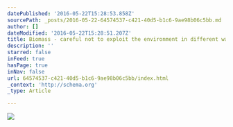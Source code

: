 ```yaml
---
datePublished: '2016-05-22T15:28:53.858Z'
sourcePath: _posts/2016-05-22-64574537-c421-40d5-b1c6-9ae98b06c5bb.md
author: []
dateModified: '2016-05-22T15:28:51.207Z'
title: Biomass - careful not to exploit the environment in different ways
description: ''
starred: false
inFeed: true
hasPage: true
inNav: false
url: 64574537-c421-40d5-b1c6-9ae98b06c5bb/index.html
_context: 'http://schema.org'
_type: Article

---
```

![](https://the-grid-user-content.s3-us-west-2.amazonaws.com/da156274-8871-4cf9-9b85-0010cd9cd80c.jpg)